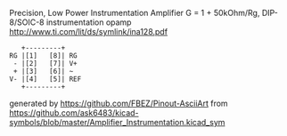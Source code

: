 Precision, Low Power Instrumentation Amplifier G = 1 + 50kOhm/Rg, DIP-8/SOIC-8
instrumentation opamp
http://www.ti.com/lit/ds/symlink/ina128.pdf


	   +---------+
	RG |[1]   [8]| RG
	 - |[2]   [7]| V+
	 + |[3]   [6]| ~
	V- |[4]   [5]| REF
	   +---------+


generated by https://github.com/FBEZ/Pinout-AsciiArt from https://github.com/ask6483/kicad-symbols/blob/master/Amplifier_Instrumentation.kicad_sym
